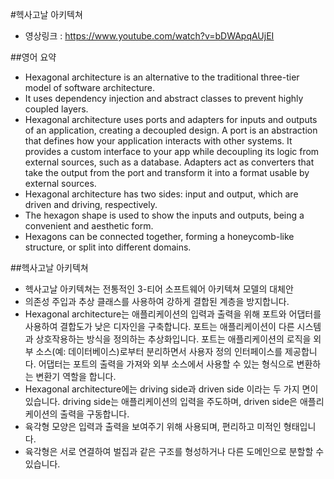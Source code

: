 #헥사고날 아키텍쳐

- 영상링크 : https://www.youtube.com/watch?v=bDWApqAUjEI

##영어 요약
- Hexagonal architecture is an alternative to the traditional three-tier model of software architecture.
- It uses dependency injection and abstract classes to prevent highly coupled layers.
- Hexagonal architecture uses ports and adapters for inputs and outputs of an application, creating a decoupled design. 
A port is an abstraction that defines how your application interacts with other systems. It provides a custom interface to your app while decoupling its logic from external sources, such as a database. Adapters act as converters that take the output from the port and transform it into a format usable by external sources.
- Hexagonal architecture has two sides: input and output, which are driven and driving, respectively.
- The hexagon shape is used to show the inputs and outputs, being a convenient and aesthetic form.
- Hexagons can be connected together, forming a honeycomb-like structure, or split into different domains.

##헥사고날 아키텍쳐
- 헥사고날 아키텍쳐는 전통적인 3-티어 소프트웨어 아키텍쳐 모델의 대체안
- 의존성 주입과 추상 클래스를 사용하여 강하게 결합된 계층을 방지합니다.
- Hexagonal architecture는 애플리케이션의 입력과 출력을 위해 포트와 어댑터를 사용하여 결합도가 낮은 디자인을 구축합니다. 포트는 애플리케이션이 다른 시스템과 상호작용하는 방식을 정의하는 추상화입니다. 포트는 애플리케이션의 로직을 외부 소스(예: 데이터베이스)로부터 분리하면서 사용자 정의 인터페이스를 제공합니다. 어댑터는 포트의 출력을 가져와 외부 소스에서 사용할 수 있는 형식으로 변환하는 변환기 역할을 합니다.
- Hexagonal architecture에는 driving side과 driven side 이라는 두 가지 면이 있습니다. driving side는 애플리케이션의 입력을 주도하며, driven side은 애플리케이션의 출력을 구동합니다.
- 육각형 모양은 입력과 출력을 보여주기 위해 사용되며, 편리하고 미적인 형태입니다.
- 육각형은 서로 연결하여 벌집과 같은 구조를 형성하거나 다른 도메인으로 분할할 수 있습니다.
